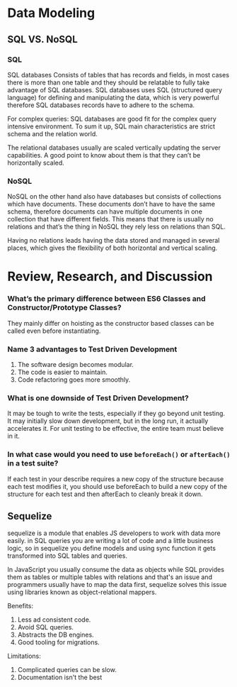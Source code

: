 # Data Modeling

## SQL VS. NoSQL

### SQL

SQL databases Consists of tables that has records and fields, in most cases there is more than one table and they should be relatable to fully take advantage of SQL databases.
SQL databases uses SQL (structured query language) for defining and manipulating the data, which is very powerful therefore SQL databases records have to adhere to the schema.

For complex queries: SQL databases are good fit for the complex query intensive environment. To sum it up, SQL main characteristics are strict schema and the relation world.

The relational databases usually are scaled vertically updating the server capabilities. A good point to know about them is that they can’t be horizontally scaled.

### NoSQL

NoSQL on the other hand also have databases but consists of collections which have documents. These documents don’t have to have the same schema, therefore documents can have multiple documents in one collection that have different fields. This means that there is usually no relations and that’s the thing in NoSQL they rely less on relations than SQL.

Having no relations leads having the data stored and managed in several places, which gives the flexibility of both horizontal and vertical scaling.

# Review, Research, and Discussion

### What’s the primary difference between ES6 Classes and Constructor/Prototype Classes?

They mainly differ on hoisting as the constructor based classes can be called even before instantiating.

### Name 3 advantages to Test Driven Development

1. The software design becomes modular.
2. The code is easier to maintain.
3. Code refactoring goes more smoothly.

### What is one downside of Test Driven Development?

It may be tough to write the tests, especially if they go beyond unit testing. It may initially slow down development, but in the long run, it actually accelerates it. For unit testing to be effective, the entire team must believe in it.

### In what case would you need to use `beforeEach()` or `afterEach()` in a test suite?

If each test in your describe requires a new copy of the structure because each test modifies it, you should use beforeEach to build a new copy of the structure for each test and then afterEach to cleanly break it down.

## Sequelize

sequelize is a module that enables JS developers to work with data more easily. in SQL queries you are writing a lot of code and a little business logic, so in sequelize you define models and using sync function it gets transformed into SQL tables and queries.

In JavaScript you usually consume the data as objects while SQL provides them as tables or multiple tables with relations and that's an issue and programmers usually have to map the data first, sequelize solves this issue using libraries known as object-relational mappers.

Benefits:

1. Less ad consistent code.
2. Avoid SQL queries.
3. Abstracts the DB engines.
4. Good tooling for migrations.

Limitations:

1. Complicated queries can be slow.
2. Documentation isn't the best
